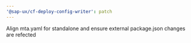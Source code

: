 ```yaml
---
'@sap-ux/cf-deploy-config-writer': patch
---
```


Align mta.yaml for standalone and ensure external package.json changes are refected

